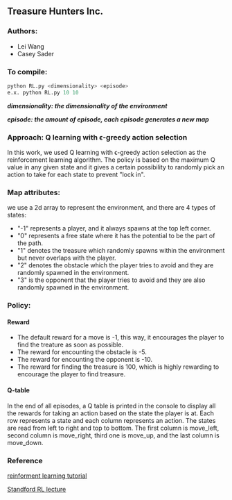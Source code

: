 ## Treasure Hunters Inc.
### Authors:
* Lei Wang
* Casey Sader

### To compile:
```python
python RL.py <dimensionality> <episode>
e.x. python RL.py 10 10
```
***dimensionality: the dimensionality of the environment***

***episode: the amount of episode, each episode generates a new map***

### Approach: Q learning with ϵ-greedy action selection
In this work, we used Q learning with ϵ-greedy action selection as the reinforcement learning algorithm. The policy is based on the maximum Q value in any given state and it gives a certain possibility to randomly pick an action to take for each state to prevent "lock in".

### Map attributes:
we use a 2d array to represent the environment, and there are 4 types of states:
* "-1" represents a player, and it always spawns at the top left corner.
* "0" represents a free state where it has the potential to be the part of the path.
* "1" denotes the treasure which randomly spawns within the environment but never overlaps with the player.
* "2" denotes the obstacle which the player tries to avoid and they are randomly spawned in the environment.
* "3" is the opponent that the player tries to avoid and they are also randomly spawned in the environment.

### Policy:
#### Reward
* The default reward for a move is -1, this way, it encourages the player to find the treature as soon as possible.
* The reward for encounting the obstacle is -5.
* The reward for encounting the opponent is -10.
* The reward for finding the treasure is 100, which is highly rewarding to encourage the player to find treasure.

#### Q-table
In the end of all episodes, a Q table is printed in the console to display all the rewards for taking an action based on the state the player is at. Each row represents a state and each column represents an action. The states are read from left to right and top to bottom. The first column is move_left, second column is move_right, third one is move_up, and the last column is move_down.

### Reference
[reinforment learning tutorial](https://adventuresinmachinelearning.com/reinforcement-learning-tutorial-python-keras/)

[Standford RL lecture](https://www.youtube.com/watch?v=FgzM3zpZ55o&t=3383s&frags=pl%2Cwn)


